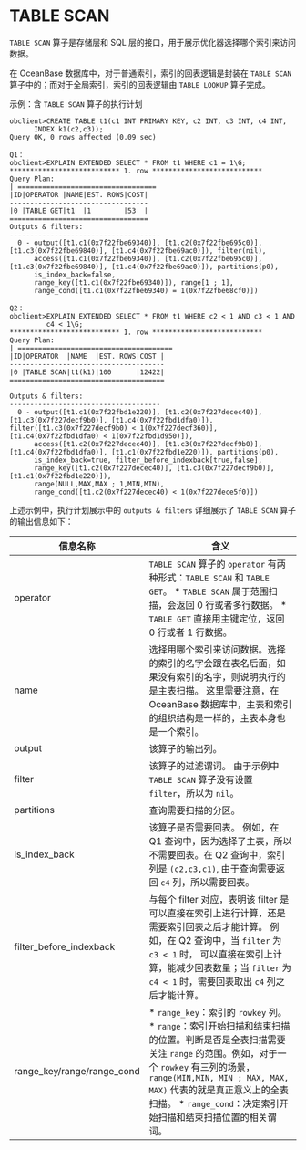 TABLE SCAN 
===============================

`TABLE SCAN` 算子是存储层和 SQL 层的接口，用于展示优化器选择哪个索引来访问数据。

在 OceanBase 数据库中，对于普通索引，索引的回表逻辑是封装在 `TABLE SCAN` 算子中的；而对于全局索引，索引的回表逻辑由 `TABLE LOOKUP` 算子完成。

示例：含 `TABLE SCAN` 算子的执行计划

    obclient>CREATE TABLE t1(c1 INT PRIMARY KEY, c2 INT, c3 INT, c4 INT, 
          INDEX k1(c2,c3));
    Query OK, 0 rows affected (0.09 sec)
    
    Q1：
    obclient>EXPLAIN EXTENDED SELECT * FROM t1 WHERE c1 = 1\G;
    *************************** 1. row ***************************
    Query Plan: 
    | ==================================
    |ID|OPERATOR |NAME|EST. ROWS|COST|
    ----------------------------------
    |0 |TABLE GET|t1  |1        |53  |
    ==================================
    Outputs & filters:
    -------------------------------------
      0 - output([t1.c1(0x7f22fbe69340)], [t1.c2(0x7f22fbe695c0)], [t1.c3(0x7f22fbe69840)], [t1.c4(0x7f22fbe69ac0)]), filter(nil),
          access([t1.c1(0x7f22fbe69340)], [t1.c2(0x7f22fbe695c0)], [t1.c3(0x7f22fbe69840)], [t1.c4(0x7f22fbe69ac0)]), partitions(p0),
          is_index_back=false,
          range_key([t1.c1(0x7f22fbe69340)]), range[1 ; 1],
          range_cond([t1.c1(0x7f22fbe69340) = 1(0x7f22fbe68cf0)])
    
    Q2：
    obclient>EXPLAIN EXTENDED SELECT * FROM t1 WHERE c2 < 1 AND c3 < 1 AND
             c4 < 1\G;
    *************************** 1. row ***************************
    Query Plan: 
    | ======================================
    |ID|OPERATOR  |NAME  |EST. ROWS|COST |
    --------------------------------------
    |0 |TABLE SCAN|t1(k1)|100      |12422|
    ======================================
    
    Outputs & filters:
    -------------------------------------
      0 - output([t1.c1(0x7f22fbd1e220)], [t1.c2(0x7f227decec40)], [t1.c3(0x7f227decf9b0)], [t1.c4(0x7f22fbd1dfa0)]), filter([t1.c3(0x7f227decf9b0) < 1(0x7f227decf360)], [t1.c4(0x7f22fbd1dfa0) < 1(0x7f22fbd1d950)]),
          access([t1.c2(0x7f227decec40)], [t1.c3(0x7f227decf9b0)], [t1.c4(0x7f22fbd1dfa0)], [t1.c1(0x7f22fbd1e220)]), partitions(p0),
          is_index_back=true, filter_before_indexback[true,false],
          range_key([t1.c2(0x7f227decec40)], [t1.c3(0x7f227decf9b0)], [t1.c1(0x7f22fbd1e220)]), 
          range(NULL,MAX,MAX ; 1,MIN,MIN),
          range_cond([t1.c2(0x7f227decec40) < 1(0x7f227dece5f0)])



上述示例中，执行计划展示中的 `outputs & filters` 详细展示了 `TABLE SCAN` 算子的输出信息如下：


|                  **信息名称**                   |                                                                                                                                                                           **含义**                                                                                                                                                                           |
|---------------------------------------------|------------------------------------------------------------------------------------------------------------------------------------------------------------------------------------------------------------------------------------------------------------------------------------------------------------------------------------------------------------|
| operator                                    | `TABLE SCAN` 算子的 `operator` 有两种形式：`TABLE SCAN` 和 `TABLE GET`。 * `TABLE SCAN` 属于范围扫描，会返回 0 行或者多行数据。   * `TABLE GET` 直接用主键定位，返回 0 行或者 1 行数据。                                                                                                              |
| name                                        | 选择用哪个索引来访问数据。选择的索引的名字会跟在表名后面，如果没有索引的名字，则说明执行的是主表扫描。 这里需要注意，在 OceanBase 数据库中，主表和索引的组织结构是一样的，主表本身也是一个索引。                                                                                                                                                                                                                                     |
| output                                      | 该算子的输出列。                                                                                                                                                                                                                                                                                                                                                   |
| filter                                      | 该算子的过滤谓词。 由于示例中 `TABLE SCAN` 算子没有设置 `filter`，所以为 `nil`。                                                                                                                                                                                                                                                                                    |
| partitions                                  | 查询需要扫描的分区。                                                                                                                                                                                                                                                                                                                                                 |
| is_index_back                               | 该算子是否需要回表。 例如，在 Q1 查询中，因为选择了主表，所以不需要回表。在 Q2 查询中，索引列是 `(c2,c3,c1)`, 由于查询需要返回 `c4` 列，所以需要回表。                                                                                                                                                                                                                                                 |
| filter_before_indexback                     | 与每个 filter 对应，表明该 filter 是可以直接在索引上进行计算，还是需要索引回表之后才能计算。 例如，在 Q2 查询中，当 `filter` 为 `c3 < 1` 时， 可以直接在索引上计算，能减少回表数量；当 `filter` 为 `c4 < 1` 时，需要回表取出 `c4` 列之后才能计算。                                                                                                                                                                                |
|  range_key/range/range_cond | * `range_key`：索引的 `rowkey` 列。    <!-- --> * `range`：索引开始扫描和结束扫描的位置。判断是否是全表扫描需要关注 `range` 的范围。例如，对于一个 `rowkey` 有三列的场景，`range(MIN,MIN, MIN ; MAX, MAX, MAX)` 代表的就是真正意义上的全表扫描。   * `range_cond`：决定索引开始扫描和结束扫描位置的相关谓词。    |


